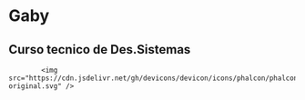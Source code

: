 # Gaby
## Curso tecnico de Des.Sistemas

            <img src="https://cdn.jsdelivr.net/gh/devicons/devicon/icons/phalcon/phalcon-original.svg" />
          
